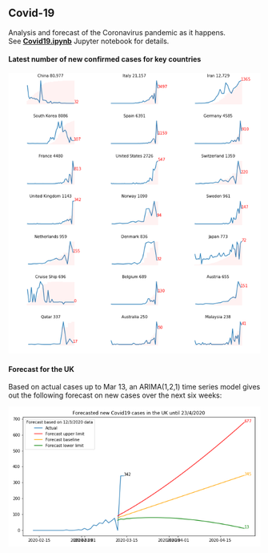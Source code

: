 ## Covid-19
Analysis and forecast of the Coronavirus pandemic as it happens.<br>
See <b><a href="https://nbviewer.jupyter.org/github/khairulomar/Covid-19/blob/master/Covid19.ipynb?flush_cache=true">Covid19.ipynb</a></b> Jupyter notebook for details.
<P>
  
#### Latest number of new confirmed cases for key countries
  
<p>
<img src="https://github.com/khairulomar/Covid-19/blob/master/top20.png?raw=true">
<p>
  
#### Forecast for the UK
Based on actual cases up to Mar 13, an ARIMA(1,2,1) time series model gives out the following forecast on new cases over the next six weeks:
<p>
<img src="https://github.com/khairulomar/Covid-19/blob/master/forecast_uk.png?raw=true" align=left> 
